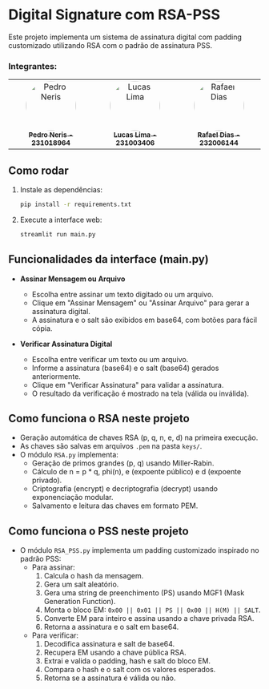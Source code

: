 # Digital Signature com RSA-PSS

Este projeto implementa um sistema de assinatura digital com padding customizado utilizando RSA com o padrão de assinatura PSS.

### Integrantes:

<table>
  <tr>
    <td align="center"><a href="https://github.com/pedro-neris" target="_blank"><img style="border-radius: 50%;" src="https://github.com/pedro-neris.png" width="100px;" alt="Pedro Neris"/><br /><sub><b>Pedro Neris - 231018964</b></sub></a><br /></td>
    <td align="center"><a href="https://github.com/lucasdbr05" target="_blank"><img style="border-radius: 50%;" src="https://github.com/lucasdbr05.png" width="100px;" alt="Lucas Lima"/><br /><sub><b>Lucas Lima - 231003406</b></sub></a><br /></td>
    <td align="center"><a href="https://github.com/rafaelghiorzi" target="_blank"><img style="border-radius: 50%;" src="https://github.com/rafaelghiorzi.png" width="100px;" alt="Rafael Dias"/><br /><sub><b>Rafael Dias - 232006144</b></sub></a><br /></td>
</table>


## Como rodar

1. Instale as dependências:
   ```bash
   pip install -r requirements.txt
   ```
2. Execute a interface web:
   ```bash
   streamlit run main.py
   ```

## Funcionalidades da interface (main.py)

- **Assinar Mensagem ou Arquivo**
  - Escolha entre assinar um texto digitado ou um arquivo.
  - Clique em "Assinar Mensagem" ou "Assinar Arquivo" para gerar a assinatura digital.
  - A assinatura e o salt são exibidos em base64, com botões para fácil cópia.

- **Verificar Assinatura Digital**
  - Escolha entre verificar um texto ou um arquivo.
  - Informe a assinatura (base64) e o salt (base64) gerados anteriormente.
  - Clique em "Verificar Assinatura" para validar a assinatura.
  - O resultado da verificação é mostrado na tela (válida ou inválida).

## Como funciona o RSA neste projeto
- Geração automática de chaves RSA (p, q, n, e, d) na primeira execução.
- As chaves são salvas em arquivos `.pem` na pasta `keys/`.
- O módulo `RSA.py` implementa:
  - Geração de primos grandes (p, q) usando Miller-Rabin.
  - Cálculo de n = p * q, phi(n), e (expoente público) e d (expoente privado).
  - Criptografia (encrypt) e decriptografia (decrypt) usando exponenciação modular.
  - Salvamento e leitura das chaves em formato PEM.

## Como funciona o PSS neste projeto
- O módulo `RSA_PSS.py` implementa um padding customizado inspirado no padrão PSS:
  - Para assinar:
    1. Calcula o hash da mensagem.
    2. Gera um salt aleatório.
    3. Gera uma string de preenchimento (PS) usando MGF1 (Mask Generation Function).
    4. Monta o bloco EM: `0x00 || 0x01 || PS || 0x00 || H(M) || SALT`.
    5. Converte EM para inteiro e assina usando a chave privada RSA.
    6. Retorna a assinatura e o salt em base64.
  - Para verificar:
    1. Decodifica assinatura e salt de base64.
    2. Recupera EM usando a chave pública RSA.
    3. Extrai e valida o padding, hash e salt do bloco EM.
    4. Compara o hash e o salt com os valores esperados.
    5. Retorna se a assinatura é válida ou não.
